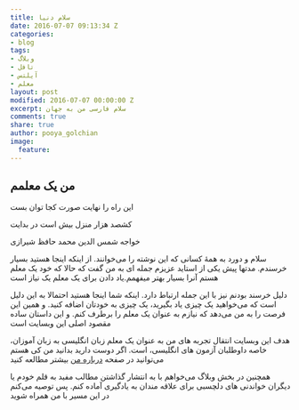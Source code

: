 ```yaml
---
title: سلام دنیا
date: 2016-07-07 09:13:34 Z
categories:
- blog
tags:
- وبلاگ
- تافل
- آیلتس
- معلم
layout: post
modified: 2016-07-07 00:00:00 Z
excerpt: سلام فارسی من به جهان
comments: true
share: true
author: pooya_golchian
image:
  feature: 
---
```


## من یک معلمم

این راه را نهایت صورت کجا توان بست

 کشصد هزار منزل بیش است در بدایت

  خواجه شمس الدین محمد حافظ شیرازی

سلام و دورد به همۀ کسانی که این نوشته را می‌خوانند. از اینکه اینجا هستید بسیار خرسندم. مدتها پیش یکی از استاید عزیزم جمله ای به من گفت که حالا که خود یک معلم هستم آنرا بسیار بهتر میفهمم.یاد دادن برای یک معلم یک نیاز است

دلیل خرسند بودنم نیز با این جمله ارتباط دارد. اینکه شما اینجا هستید احتمالا به این دلیل است که می‌خواهید یک چیزی یاد بگیرید، یک چیزی به خودتان اضافه کنید. و همین این فرصت را به من می‌دهد که نیازم به عنوان یک معلم را برطرف کنم. و این داستان ساده مقصود اصلی این وبسایت است

 هدف این وبسایت انتقال تجربه های من به عنوان یک معلم زبان انگلیسی به زبان آموزان، خاصه داوطلبان آزمون های انگلیسی، است. اگر دوست دارید بدانید من کی هستم می‌توانید در صفحه [درباره من](http://sinavalizade.ir/about/) بیشتر مطالعه کنید

همچنین در بخش وبلاگ می‌خواهم با به انتشار گذاشتن مطالب مفید به قلم خودم یا دیگران خواندنی های دلچسبی برای علاقه مندان به یادگیری آماده کنم. پس توصیه می‌کنم در این مسیر با من همراه شوید